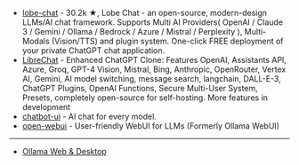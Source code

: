 - [lobe-chat](https://github.com/lobehub/lobe-chat) - 30.2k ★, Lobe Chat - an open-source, modern-design LLMs/AI chat framework. Supports Multi AI Providers( OpenAI / Claude 3 / Gemini / Ollama / Bedrock / Azure / Mistral / Perplexity ), Multi-Modals (Vision/TTS) and plugin system. One-click FREE deployment of your private ChatGPT chat application.
- [LibreChat](https://github.com/danny-avila/LibreChat) - Enhanced ChatGPT Clone: Features OpenAI, Assistants API, Azure, Groq, GPT-4 Vision, Mistral, Bing, Anthropic, OpenRouter, Vertex AI, Gemini, AI model switching, message search, langchain, DALL-E-3, ChatGPT Plugins, OpenAI Functions, Secure Multi-User System, Presets, completely open-source for self-hosting. More features in development
- [chatbot-ui](https://github.com/mckaywrigley/chatbot-ui) - AI chat for every model.
- [open-webui](https://github.com/open-webui/open-webui) - User-friendly WebUI for LLMs (Formerly Ollama WebUI)

---

- [Ollama Web & Desktop](https://github.com/ollama/ollama?tab=readme-ov-file#web--desktop)